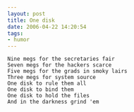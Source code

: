 ```yaml
---
layout: post
title: One disk
date: 2006-04-22 14:20:54
tags: 
- humor
---
```

	Nine megs for the secretaries fair
	Seven megs for the hackers scarce
	Five megs for the grads in smoky lairs
	Three megs for system source
	One disk to rule them all
	One disk to bind them
	One disk to hold the files
	And in the darkness grind 'em
